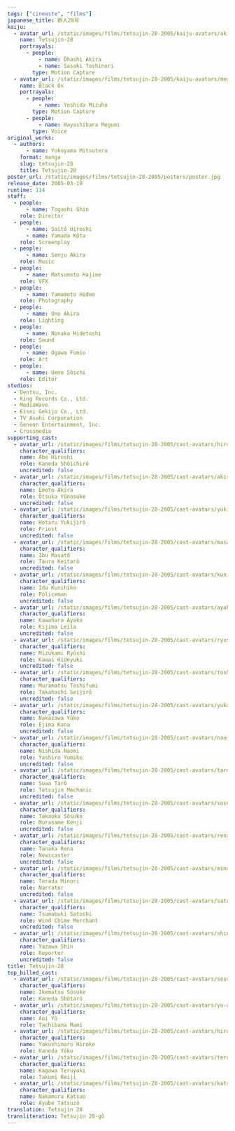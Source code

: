 ```yaml
---
tags: ["cineaste", "films"]
japanese_title: 鉄人28号
kaiju:
  - avatar_url: /static/images/films/tetsujin-28-2005/kaiju-avatars/akira-ohashi-0.jpg
    name: Tetsujin-28
    portrayals:
      - people:
          - name: Ôhashi Akira
          - name: Sasaki Toshinori
        type: Motion Capture
  - avatar_url: /static/images/films/tetsujin-28-2005/kaiju-avatars/megumi-hayashibara-0.jpg
    name: Black Ox
    portrayals:
      - people:
          - name: Yoshida Mizuho
        type: Motion Capture
      - people:
          - name: Hayashibara Megumi
        type: Voice
original_works:
  - authors:
      - name: Yokoyama Mitsuteru
    format: manga
    slug: tetsujin-28
    title: Tetsujin-28
poster_url: /static/images/films/tetsujin-28-2005/posters/poster.jpg
release_date: 2005-03-19
runtime: 114
staff:
  - people:
      - name: Togashi Shin
    role: Director
  - people:
      - name: Saitô Hiroshi
      - name: Yamada Kôta
    role: Screenplay
  - people:
      - name: Senju Akira
    role: Music
  - people:
      - name: Matsumoto Hajime
    role: VFX
  - people:
      - name: Yamamoto Hideo
    role: Photography
  - people:
      - name: Ono Akira
    role: Lighting
  - people:
      - name: Nonaka Hidetoshi
    role: Sound
  - people:
      - name: Ogawa Fumio
    role: Art
  - people:
      - name: Ueno Sôichi
    role: Editor
studios:
  - Dentsu, Inc.
  - King Records Co., Ltd.
  - MediaWave
  - Eisei Gekijo Co., Ltd.
  - TV Asahi Corporation
  - Geneon Entertainment, Inc.
  - Crossmedia
supporting_cast:
  - avatar_url: /static/images/films/tetsujin-28-2005/cast-avatars/hiroshi-abe-0.jpg
    character_qualifiers:
    name: Abe Hiroshi
    role: Kaneda Shôichirô
    uncredited: false
  - avatar_url: /static/images/films/tetsujin-28-2005/cast-avatars/akira-emoto-0.jpg
    character_qualifiers:
    name: Emoto Akira
    role: Ôtsuka Yûnosuke
    uncredited: false
  - avatar_url: /static/images/films/tetsujin-28-2005/cast-avatars/yukijiro-hotaru-0.jpg
    character_qualifiers:
    name: Hotaru Yukijirô
    role: Priest
    uncredited: false
  - avatar_url: /static/images/films/tetsujin-28-2005/cast-avatars/masato-ibu-0.jpg
    character_qualifiers:
    name: Ibu Masatô
    role: Taura Keitarô
    uncredited: false
  - avatar_url: /static/images/films/tetsujin-28-2005/cast-avatars/kunihiko-ida-0.jpg
    character_qualifiers:
    name: Ida Kunihiko
    role: Policeman
    uncredited: false
  - avatar_url: /static/images/films/tetsujin-28-2005/cast-avatars/ayako-kawahara-0.jpg
    character_qualifiers:
    name: Kawahara Ayako
    role: Kijima Leila
    uncredited: false
  - avatar_url: /static/images/films/tetsujin-28-2005/cast-avatars/ryushi-mizukami-0.jpg
    character_qualifiers:
    name: Mizukami Ryûshi
    role: Kawai Hideyuki
    uncredited: false
  - avatar_url: /static/images/films/tetsujin-28-2005/cast-avatars/toshifumi-muramatsu-0.jpg
    character_qualifiers:
    name: Muramatsu Toshifumi
    role: Takahashi Seijirô
    uncredited: false
  - avatar_url: /static/images/films/tetsujin-28-2005/cast-avatars/yuko-nakazawa-0.jpg
    character_qualifiers:
    name: Nakazawa Yûko
    role: Ejima Kana
    uncredited: false
  - avatar_url: /static/images/films/tetsujin-28-2005/cast-avatars/naomi-nishida-0.jpg
    character_qualifiers:
    name: Nishida Naomi
    role: Yashiro Yumiko
    uncredited: false
  - avatar_url: /static/images/films/tetsujin-28-2005/cast-avatars/taro-suwa-0.jpg
    character_qualifiers:
    name: Suwa Tarô
    role: Tetsujin Mechanic
    uncredited: false
  - avatar_url: /static/images/films/tetsujin-28-2005/cast-avatars/sosuke-takaoka-0.jpg
    character_qualifiers:
    name: Takaoka Sôsuke
    role: Murasame Kenji
    uncredited: false
  - avatar_url: /static/images/films/tetsujin-28-2005/cast-avatars/rena-tanaka-0.jpg
    character_qualifiers:
    name: Tanaka Rena
    role: Newscaster
    uncredited: false
  - avatar_url: /static/images/films/tetsujin-28-2005/cast-avatars/minori-terada-0.jpg
    character_qualifiers:
    name: Terada Minori
    role: Narrator
    uncredited: false
  - avatar_url: /static/images/films/tetsujin-28-2005/cast-avatars/satoshi-tsumabuki-0.jpg
    character_qualifiers:
    name: Tsumabuki Satoshi
    role: Wind Chime Merchant
    uncredited: false
  - avatar_url: /static/images/films/tetsujin-28-2005/cast-avatars/shin-yazawa-0.jpg
    character_qualifiers:
    name: Yazawa Shin
    role: Reporter
    uncredited: false
title: Tetsujin-28
top_billed_cast:
  - avatar_url: /static/images/films/tetsujin-28-2005/cast-avatars/sosuke-ikematsu-0.jpg
    character_qualifiers:
    name: Ikematsu Sôsuke
    role: Kaneda Shôtarô
  - avatar_url: /static/images/films/tetsujin-28-2005/cast-avatars/yu-aoi-0.jpg
    character_qualifiers:
    name: Aoi Yû
    role: Tachibana Mami
  - avatar_url: /static/images/films/tetsujin-28-2005/cast-avatars/hiroko-yakushimaru-0.jpg
    character_qualifiers:
    name: Yakushimaru Hiroko
    role: Kaneda Yôko
  - avatar_url: /static/images/films/tetsujin-28-2005/cast-avatars/teruyuki-kagawa-0.jpg
    character_qualifiers:
    name: Kagawa Teruyuki
    role: Takumi Reiji
  - avatar_url: /static/images/films/tetsujin-28-2005/cast-avatars/katsuo-nakamura-0.jpg
    character_qualifiers:
    name: Nakamura Katsuo
    role: Ayabe Tatsuzô
translation: Tetsujin 28
transliteration: Tetsujin 28-gô
---
```

